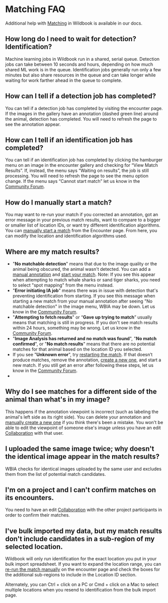 # Matching FAQ

Additional help with [Matching](../data/matching-process.md) in Wildbook is available in our docs.

## How long do I need to wait for detection? Identification?

Machine learning jobs in Wildbook run in a shared, serial queue. Detection jobs can take between 10 seconds and hours, depending on how much shared ML work is in the queue. Identification jobs generally run only a few minutes but also share resources in the queue and can take longer while waiting for work farther ahead in the queue to complete.

## How can I tell if a detection job has completed?

You can tell if a detection job has completed by visiting the encounter page. If the images in the gallery have an annotation (dashed green line) around the animal, detection has completed. You will need to refresh the page to see the annotation appear.

## How can I tell if an identification job has completed?

You can tell if an identification job has completed by clicking the hamburger menu on an image in the encounter gallery and checking for “View Match Results”. If, instead, the menu says “Waiting on results”, the job is still processing. You will need to refresh the page to see the menu option change. If the menu says “Cannot start match” let us know in the [Community Forum](https://community.wildme.org/).

## How do I manually start a match?

You may want to re-run your match if you corrected an annotation, got an error message in your previous match results, want to compare to a bigger or smaller list of location IDs, or want try different identification algorithms. You can [manually start a match](../data/matching-process.md#manually-starting-a-match) from the Encounter page. From here, you can modify the location and identification algorithms used.

## Where are my match results?

* "**No matchable detection**" means that due to the image quality or the animal being obscured, the animal wasn't detected. You can add a [manual annotation](../data/manual-annotation-beta.md) and [start your match](../data/matching-process.md#manually-starting-a-match). Note: If you see this appear when attempting to match whale sharks or sand tiger sharks, you need to select "spot mapping" from the menu instead.
* "**Error initiating IA job**" means there was in issue with detection that's preventing identification from starting. If you see this message when starting a new match from your manual annotation after seeing "No matchable detection" in the image menu, WBIA may be down. Let us know in the [Community Forum](https://community.wildme.org/).
* "**Attempting to fetch results**" or “**Gave up trying to match**” usually means that matching is still in progress. If you don't see match results within 24 hours, something may be wrong. Let us know in the [Community Forum](https://community.wildme.org/).
* "**Image Analysis has returned and no match was found**", "**No match confirmed**", or "**No match results**" means that there are no potential matches for that animal based on the location ID you selected.
* If you see "**Unknown error**", try [restarting the match](../data/matching-process.md#manually-starting-a-match). If that doesn’t produce matches, remove the annotation, [create a new one](../data/manual-annotation-beta.md), and start a new match. If you still get an error after following these steps, let us know in the [Community Forum](https://community.wildme.org/).
* 

## Why do I see matches for a different side of the animal than what's in my image?

This happens if the annotation viewpoint is incorrect (such as labeling the animal's left side as its right side). You can delete your annotation and [manually create a new one](../data/manual-annotation-beta.md#creating-a-manual-annotation) if you think there's been a mistake. You won't be able to edit the viewpoint of someone else's image unless you have an edit [Collaboration](../security/silo-security/index.md#collaborations) with that user.

## I uploaded the same image twice; why doesn't the identical image appear in the match results?

WBIA checks for identical images uploaded by the same user and excludes them from the list of potential match candidates.

## I'm on a project and I can't confirm matches on its encounters.

You need to have an edit [Collaboration](../security/silo-security/index.md#collaborations) with the other project participants in order to confirm their matches.

## I've bulk imported my data, but my match results don't include candidates in a sub-region of my selected location.

Wildbook will only run identification for the exact location you put in your bulk import spreadsheet. If you want to expand the location range, you can [re-run the match manually](../data/matching-process.md#manually-starting-a-match) on the encounter page and check the boxes for the additional sub-regions to include in the Location ID section.

Alternately, you can Ctrl + click on a PC or Cmd + click on a Mac to select multiple locations when you resend to identification from the bulk import page. 
